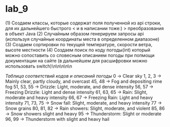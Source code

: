 # lab_9

(1)
Создаем классы, которые содержат поля полученной из api строки, для их дальнейшего быстрого < и в написании тоже:) > преобразования в объект Java
(2)
Случайным образом генерируем запросы api (используя случайные координаты места в определенном диапазоне)
(3)
Создаем сортировки по текущей температуре, скорости ветра, высоте местности
(4)
Создаем поиск по коду погоды(int) который можно сопоставить со словесным описанием погоды при попмощи документации на сайте 
(в дальнейшем для расшифровки можно использовать switch)\n\n\n\n\n

*Таблица соответствий кодов и описаний погоды*
0             ->     Clear sky
1, 2, 3	      ->     Mainly clear, partly cloudy, and overcast
45, 48	      ->     Fog and depositing rime fog
51, 53, 55  	->     Drizzle: Light, moderate, and dense intensity
56, 57	      ->     Freezing Drizzle: Light and dense intensity
61, 63, 65  	->     Rain: Slight, moderate and heavy intensity
66, 67	      ->     Freezing Rain: Light and heavy intensity
71, 73, 75  	->     Snow fall: Slight, moderate, and heavy intensity
77	          ->     Snow grains
80, 81, 82  	->     Rain showers: Slight, moderate, and violent
85, 86	      ->     Snow showers slight and heavy
95            ->     Thunderstorm: Slight or moderate
96, 99        ->     Thunderstorm with slight and heavy hail
